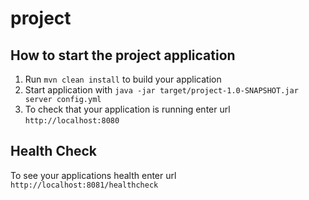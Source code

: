 # project

How to start the project application
---

1. Run `mvn clean install` to build your application
1. Start application with `java -jar target/project-1.0-SNAPSHOT.jar server config.yml`
1. To check that your application is running enter url `http://localhost:8080`

Health Check
---

To see your applications health enter url `http://localhost:8081/healthcheck`
